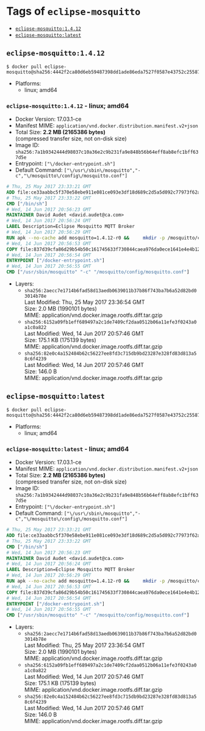 <!-- THIS FILE IS GENERATED VIA './update-remote.sh' -->

# Tags of `eclipse-mosquitto`

-	[`eclipse-mosquitto:1.4.12`](#eclipse-mosquitto1412)
-	[`eclipse-mosquitto:latest`](#eclipse-mosquittolatest)

## `eclipse-mosquitto:1.4.12`

```console
$ docker pull eclipse-mosquitto@sha256:4442f2ca80d6eb59487398dd1ade86eda7527f0587e43752c25587cec5c92b36
```

-	Platforms:
	-	linux; amd64

### `eclipse-mosquitto:1.4.12` - linux; amd64

-	Docker Version: 17.03.1-ce
-	Manifest MIME: `application/vnd.docker.distribution.manifest.v2+json`
-	Total Size: **2.2 MB (2165386 bytes)**  
	(compressed transfer size, not on-disk size)
-	Image ID: `sha256:7a1b9342444d98037c10a36e2c9b231fa9e848b56b64eff8ab8efc1bff637d5e`
-	Entrypoint: `["\/docker-entrypoint.sh"]`
-	Default Command: `["\/usr\/sbin\/mosquitto","-c","\/mosquitto\/config\/mosquitto.conf"]`

```dockerfile
# Thu, 25 May 2017 23:33:21 GMT
ADD file:ce33aabbc5f370e58ebe911e081ce093e3df18d689c2d5a5d092c77973f62a54 in / 
# Thu, 25 May 2017 23:33:22 GMT
CMD ["/bin/sh"]
# Wed, 14 Jun 2017 20:56:23 GMT
MAINTAINER David Audet <david.audet@ca.com>
# Wed, 14 Jun 2017 20:56:24 GMT
LABEL Description=Eclipse Mosquitto MQTT Broker
# Wed, 14 Jun 2017 20:56:29 GMT
RUN apk --no-cache add mosquitto=1.4.12-r0 &&     mkdir -p /mosquitto/config /mosquitto/data /mosquitto/log &&     cp /etc/mosquitto/mosquitto.conf /mosquitto/config &&     chown -R mosquitto:mosquitto /mosquitto
# Wed, 14 Jun 2017 20:56:53 GMT
COPY file:837d39cfa86d29b54b50c161745633f730844caea976da0ece1641e4e4b122aa in / 
# Wed, 14 Jun 2017 20:56:54 GMT
ENTRYPOINT ["/docker-entrypoint.sh"]
# Wed, 14 Jun 2017 20:56:55 GMT
CMD ["/usr/sbin/mosquitto" "-c" "/mosquitto/config/mosquitto.conf"]
```

-	Layers:
	-	`sha256:2aecc7e1714b6fad58d13aedb0639011b37b86f743ba7b6a52d82bd03014b78e`  
		Last Modified: Thu, 25 May 2017 23:36:54 GMT  
		Size: 2.0 MB (1990101 bytes)  
		MIME: application/vnd.docker.image.rootfs.diff.tar.gzip
	-	`sha256:6152a09fb1eff689497a2c1de7409cf2daa0512b06a11efe3f0243a0a1c0a822`  
		Last Modified: Wed, 14 Jun 2017 20:57:46 GMT  
		Size: 175.1 KB (175139 bytes)  
		MIME: application/vnd.docker.image.rootfs.diff.tar.gzip
	-	`sha256:82e0c4a152484b62c56227ee8fd3c715db9bd23287e328fd83d813a58c6f4239`  
		Last Modified: Wed, 14 Jun 2017 20:57:46 GMT  
		Size: 146.0 B  
		MIME: application/vnd.docker.image.rootfs.diff.tar.gzip

## `eclipse-mosquitto:latest`

```console
$ docker pull eclipse-mosquitto@sha256:4442f2ca80d6eb59487398dd1ade86eda7527f0587e43752c25587cec5c92b36
```

-	Platforms:
	-	linux; amd64

### `eclipse-mosquitto:latest` - linux; amd64

-	Docker Version: 17.03.1-ce
-	Manifest MIME: `application/vnd.docker.distribution.manifest.v2+json`
-	Total Size: **2.2 MB (2165386 bytes)**  
	(compressed transfer size, not on-disk size)
-	Image ID: `sha256:7a1b9342444d98037c10a36e2c9b231fa9e848b56b64eff8ab8efc1bff637d5e`
-	Entrypoint: `["\/docker-entrypoint.sh"]`
-	Default Command: `["\/usr\/sbin\/mosquitto","-c","\/mosquitto\/config\/mosquitto.conf"]`

```dockerfile
# Thu, 25 May 2017 23:33:21 GMT
ADD file:ce33aabbc5f370e58ebe911e081ce093e3df18d689c2d5a5d092c77973f62a54 in / 
# Thu, 25 May 2017 23:33:22 GMT
CMD ["/bin/sh"]
# Wed, 14 Jun 2017 20:56:23 GMT
MAINTAINER David Audet <david.audet@ca.com>
# Wed, 14 Jun 2017 20:56:24 GMT
LABEL Description=Eclipse Mosquitto MQTT Broker
# Wed, 14 Jun 2017 20:56:29 GMT
RUN apk --no-cache add mosquitto=1.4.12-r0 &&     mkdir -p /mosquitto/config /mosquitto/data /mosquitto/log &&     cp /etc/mosquitto/mosquitto.conf /mosquitto/config &&     chown -R mosquitto:mosquitto /mosquitto
# Wed, 14 Jun 2017 20:56:53 GMT
COPY file:837d39cfa86d29b54b50c161745633f730844caea976da0ece1641e4e4b122aa in / 
# Wed, 14 Jun 2017 20:56:54 GMT
ENTRYPOINT ["/docker-entrypoint.sh"]
# Wed, 14 Jun 2017 20:56:55 GMT
CMD ["/usr/sbin/mosquitto" "-c" "/mosquitto/config/mosquitto.conf"]
```

-	Layers:
	-	`sha256:2aecc7e1714b6fad58d13aedb0639011b37b86f743ba7b6a52d82bd03014b78e`  
		Last Modified: Thu, 25 May 2017 23:36:54 GMT  
		Size: 2.0 MB (1990101 bytes)  
		MIME: application/vnd.docker.image.rootfs.diff.tar.gzip
	-	`sha256:6152a09fb1eff689497a2c1de7409cf2daa0512b06a11efe3f0243a0a1c0a822`  
		Last Modified: Wed, 14 Jun 2017 20:57:46 GMT  
		Size: 175.1 KB (175139 bytes)  
		MIME: application/vnd.docker.image.rootfs.diff.tar.gzip
	-	`sha256:82e0c4a152484b62c56227ee8fd3c715db9bd23287e328fd83d813a58c6f4239`  
		Last Modified: Wed, 14 Jun 2017 20:57:46 GMT  
		Size: 146.0 B  
		MIME: application/vnd.docker.image.rootfs.diff.tar.gzip
